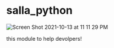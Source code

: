 # salla_python
![Screen Shot 2021-10-13 at 11 11 29 PM](https://user-images.githubusercontent.com/74323728/137205858-0bb60d9c-b1eb-435b-aa10-ebd3d4e545a1.png)





this module to help devolpers!

